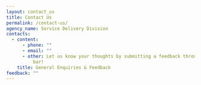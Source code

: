 ```yaml
---
layout: contact_us
title: Contact Us
permalink: /contact-us/
agency_name: Service Delivery Division
contacts:
  - content:
      - phone: ""
      - email: ""
      - other: Let us know your thoughts by submitting a feedback through the navigation
          bar!
    title: General Enquiries & Feedback
feedback: ""
---
```

